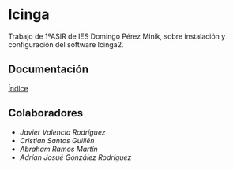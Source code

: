 # Icinga

Trabajo de 1ºASIR de IES Domingo Pérez Minik, sobre instalación y configuración del software Icinga2.

## Documentación

[Índice](docs/index.md)

## Colaboradores

* *Javier Valencia Rodríguez*
* *Cristian Santos Guillén*
* *Abraham Ramos Martín*
* *Adrían Josué González Rodríguez*